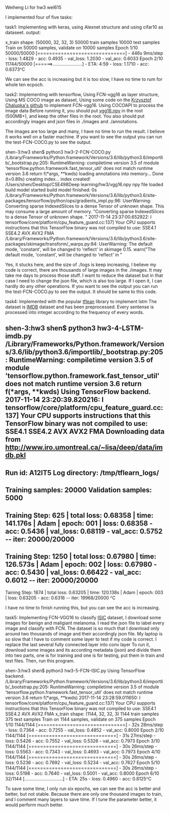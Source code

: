 Weiheng Li for hw3
wel615

I implemented four of five tasks:

task1:
Implementing with keras, using Alexnet structure and using cifar10 as dataseet.
output:

x_train shape: (50000, 32, 32, 3)
50000 train samples
10000 test samples
Train on 50000 samples, validate on 10000 samples
Epoch 1/10
50000/50000 [==============================] - 446s 9ms/step - loss: 1.4829 - acc: 0.4935 - val_loss: 1.2030 - val_acc: 0.6033
Epoch 2/10
11744/50000 [======>.......................] - ETA: 4:59 - loss: 1.1710 - acc: 0.6373^C

We can see the acc is increasing but it is too slow, I have no time to rum for whole ten ecpoch.

task2:
Implementing with tensorflow, 
Using FCN-vgg16 as layer structure,
Using MS COCO image as dataset,
Using some code on the [Krzysztof Chalupka's github](https://github.com/kjchalup) to implement FCN-vgg16.
Using COCOAPI to process the image data
Before running it, you should put [vgg16.npy](https://mega.nz/#!YU1FWJrA!O1ywiCS2IiOlUCtCpI6HTJOMrneN-Qdv3ywQP5poecM) in the root (500MB+), and keep the other files 
in the root. You also should put accordingly images and json files in ./images and ./annotations.

The images are too large and many, I have no time to run the result. I believe it works well on a faster machine. If you want to see the output you can run the test-FCN-COCO.py to see the output.


shen-3:hw3 shen$ python3 hw3-2-FCN-COCO.py 
/Library/Frameworks/Python.framework/Versions/3.6/lib/python3.6/importlib/_bootstrap.py:205: RuntimeWarning: compiletime version 3.5 of module 'tensorflow.python.framework.fast_tensor_util' does not match runtime version 3.6
  return f(*args, **kwds)
loading annotations into memory...
Done (t=0.89s)
creating index...
index created!
/Users/shen/Desktop/CSE498Deep learning/hw3/vgg16.npy
npy file loaded
build model started
build model finished: 0s
/Library/Frameworks/Python.framework/Versions/3.6/lib/python3.6/site-packages/tensorflow/python/ops/gradients_impl.py:96: UserWarning: Converting sparse IndexedSlices to a dense Tensor of unknown shape. This may consume a large amount of memory.
  "Converting sparse IndexedSlices to a dense Tensor of unknown shape. "
2017-11-14 23:37:00.652922: I tensorflow/core/platform/cpu_feature_guard.cc:137] Your CPU supports instructions that this TensorFlow binary was not compiled to use: SSE4.1 SSE4.2 AVX AVX2 FMA
/Library/Frameworks/Python.framework/Versions/3.6/lib/python3.6/site-packages/skimage/transform/_warps.py:84: UserWarning: The default mode, 'constant', will be changed to 'reflect' in skimage 0.15.
  warn("The default mode, 'constant', will be changed to 'reflect' in "


Yes, it stucks here, and the size of ./logs is keep increasing, I believe my code is correct, there are thousands of large images in the ./images. It may take me days to process those stuff. I want to reduce the dataset but in that case I need to change the json file, which is also too large. If I open it, I can hardly do any other operations. If you want to see the output you can run the test-FCN-COCO.py to see the output. It should be same to this code.

task4:
Implemented with the popular [tflean](https://github.com/tflearn) library to implement lstm
The dataset is [IMDB](https://keras.io/datasets/#imdb-movie-reviews-sentiment-classification) dataset and has been preprocessed. Every sentense is processed into integer according to the frequency of every words.


shen-3:hw3 shen$ python3 hw3-4-LSTM-imdb.py 
/Library/Frameworks/Python.framework/Versions/3.6/lib/python3.6/importlib/_bootstrap.py:205: RuntimeWarning: compiletime version 3.5 of module 'tensorflow.python.framework.fast_tensor_util' does not match runtime version 3.6
  return f(*args, **kwds)
Using TensorFlow backend.
2017-11-14 23:20:39.820216: I tensorflow/core/platform/cpu_feature_guard.cc:137] Your CPU supports instructions that this TensorFlow binary was not compiled to use: SSE4.1 SSE4.2 AVX AVX2 FMA
Downloading data from http://www.iro.umontreal.ca/~lisa/deep/data/imdb.pkl
---------------------------------
Run id: A12IT5
Log directory: /tmp/tflearn_logs/
---------------------------------
Training samples: 20000
Validation samples: 5000
--
Training Step: 625  | total loss: 0.68358 | time: 141.176s
| Adam | epoch: 001 | loss: 0.68358 - acc: 0.5436 | val_loss: 0.68119 - val_acc: 0.5752 -- iter: 20000/20000
--
Training Step: 1250  | total loss: 0.67980 | time: 126.573s
| Adam | epoch: 002 | loss: 0.67980 - acc: 0.5430 | val_loss: 0.66422 - val_acc: 0.6012 -- iter: 20000/20000
--
Taining Step: 1874  | total loss: 0.63205 | time: 120.138s
| Adam | epoch: 003 | loss: 0.63205 - acc: 0.6316 -- iter: 19968/20000
^C

I have no time to finish running this, but you can see the acc is increasing.


task5:
Implementing FCN-VGG16 to classify [ISIC](https://isic-archive.com/#images) dataset, I download some images for benign and maligiant melanoma. I read the json file to label every image and classify with FCN.
The dataset is so much that I download only around two thousands of image and their accordingly json file.
My laptop is so slow that I have to comment some layer to test if my code is correct.
I replace the last several fully connected layer into conv layer
To run it, download some images and its according metadata (json) and divide them into two parts,
one is for training and one is for testing, put them in train and test files. Then, run this program.

shen-3:hw3 shen$ python3 hw3-5-FCN-ISIC.py 
Using TensorFlow backend.
/Library/Frameworks/Python.framework/Versions/3.6/lib/python3.6/importlib/_bootstrap.py:205: RuntimeWarning: compiletime version 3.5 of module 'tensorflow.python.framework.fast_tensor_util' does not match runtime version 3.6
  return f(*args, **kwds)
2017-11-14 23:28:59.011650: I tensorflow/core/platform/cpu_feature_guard.cc:137] Your CPU supports instructions that this TensorFlow binary was not compiled to use: SSE4.1 SSE4.2 AVX AVX2 FMA
x_train shape: (1144, 32, 32, 3)
1144 train samples
375 test samples
Train on 1144 samples, validate on 375 samples
Epoch 1/10
1144/1144 [==============================] - 32s 28ms/step - loss: 0.7364 - acc: 0.7255 - val_loss: 0.4852 - val_acc: 0.8000
Epoch 2/10
1144/1144 [==============================] - 31s 27ms/step - loss: 0.5426 - acc: 0.7552 - val_loss: 0.5326 - val_acc: 0.7973
Epoch 3/10
1144/1144 [==============================] - 30s 26ms/step - loss: 0.5563 - acc: 0.7343 - val_loss: 0.4693 - val_acc: 0.7973
Epoch 4/10
1144/1144 [==============================] - 30s 26ms/step - loss: 0.5236 - acc: 0.7692 - val_loss: 0.5234 - val_acc: 0.7627
Epoch 5/10
1144/1144 [==============================] - 30s 26ms/step - loss: 0.5198 - acc: 0.7640 - val_loss: 0.5001 - val_acc: 0.8000
Epoch 6/10
  32/1144 [..............................] - ETA: 25s - loss: 0.4960 - acc: 0.8125^C

 To save some time, I only run six epochs, we can see the acc is better and better, but not stable. Because there are only one thousand images to train, and I comment many layers to save time. If I tune the parameter better, it would perform much better.


